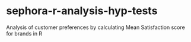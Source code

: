 # sephora-r-analysis-hyp-tests
Analysis of customer preferences by calculating Mean Satisfaction score for brands in R
